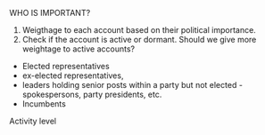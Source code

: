 WHO IS IMPORTANT?
1. Weigthage to each account based on their political importance.
2. Check if the account is active or dormant. Should we give more weightage to active accounts?
- Elected representatives
- ex-elected representatives,
- leaders holding senior posts within a party but not elected - spokespersons, party presidents, etc.
- Incumbents

Activity level

